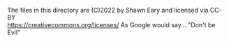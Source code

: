 The files in this directory are (C)2022 by Shawn Eary and licensed via CC-BY  
https://creativecommons.org/licenses/
As Google would say...
"Don't be Evil"
